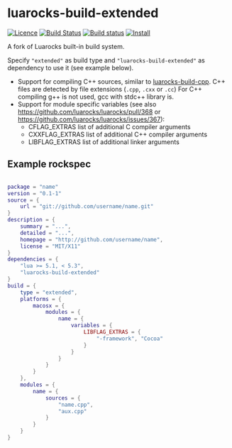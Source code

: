 # luarocks-build-extended

[![Licence](http://img.shields.io/badge/Licence-MIT-brightgreen.svg)](LICENSE)
[![Build Status](https://travis-ci.com/osch/luarocks-build-extended.png?branch=master)](https://travis-ci.com/osch/luarocks-build-extended)
[![Build status](https://ci.appveyor.com/api/projects/status/0ooqnhlu5rh0q8cd/branch/master?svg=true)](https://ci.appveyor.com/project/osch/luarocks-build-extended/branch/master)
[![Install](https://img.shields.io/badge/Install-LuaRocks-brightgreen.svg)](https://luarocks.org/modules/osch/luarocks-build-extended)


A fork of Luarocks built-in build system. 

Specify `"extended"` as build type and `"luarocks-build-extended"` as dependency to use it (see example below). 

* Support for compiling C++ sources, similar to [luarocks-build-cpp].
  C++ files are detected by file extensions (`.cpp`, `.cxx` or `.cc`)
  For C++ compiling g++ is not used, gcc with stdc++ library is. 
* Support for module specific variables (see also https://github.com/luarocks/luarocks/pull/368 
  or https://github.com/luarocks/luarocks/issues/367):
   * CFLAG_EXTRAS list of additional C compiler arguments
   * CXXFLAG_EXTRAS list of additional C++ compiler arguments
   * LIBFLAG_EXTRAS list of additional linker arguments

[luarocks-build-cpp]: https://luarocks.org/modules/osch/luarocks-build-cpp

## Example rockspec

```lua

package = "name"
version = "0.1-1"
source = {
    url = "git://github.com/username/name.git"
}
description = {
    summary = "...",
    detailed = "...",
    homepage = "http://github.com/username/name",
    license = "MIT/X11"
}
dependencies = {
    "lua >= 5.1, < 5.3",
    "luarocks-build-extended"
}
build = {
    type = "extended",
    platforms = {
        macosx = {
            modules = {
                name = {
                    variables = {
                        LIBFLAG_EXTRAS = { 
                            "-framework", "Cocoa" 
                        }
                    }
                }
            }
        }
    },
    modules = {
        name = {
            sources = {
                "name.cpp",
                "aux.cpp"
            }
        }
    }
}

```


